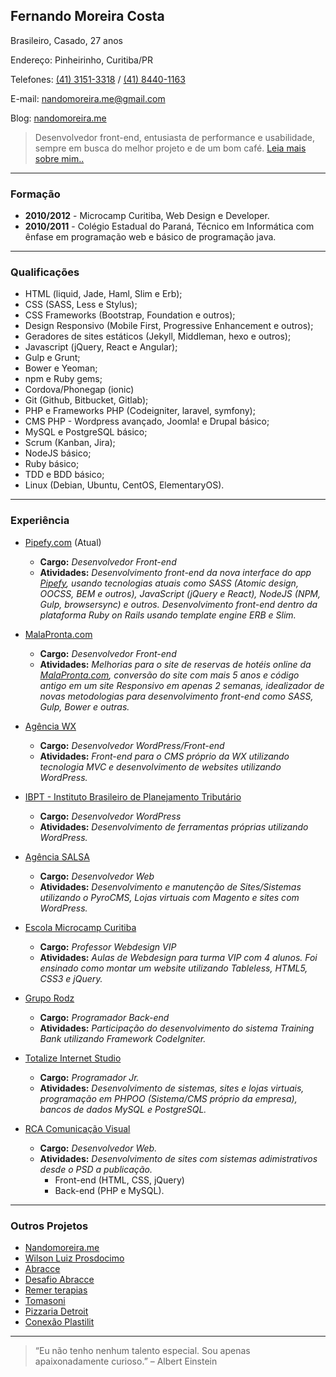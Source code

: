 ## **Fernando Moreira Costa**

Brasileiro, Casado, 27 anos

Endereço: Pinheirinho, Curitiba/PR

Telefones: [(41) 3151-3318](tel:4131513318) / [(41) 8440-1163](tel:4184401163)

E-mail: [nandomoreira.me@gmail.com](mailto:nandomoreira.me@gmail.com)

Blog: [nandomoreira.me](https://nandomoreira.me/)

> Desenvolvedor front-end, entusiasta de performance e usabilidade, sempre em busca do melhor projeto e de um bom café. [Leia mais sobre mim..](https://nandomoreira.me/about/)

---

### Formação

* **2010/2012** - Microcamp Curitiba, Web Design e Developer.
* **2010/2011** - Colégio Estadual do Paraná, Técnico em Informática com ênfase em programação web e básico de programação java.

---

### Qualificações

* HTML (liquid, Jade, Haml, Slim e Erb);
* CSS (SASS, Less e Stylus);
* CSS Frameworks (Bootstrap, Foundation e outros);
* Design Responsivo (Mobile First, Progressive Enhancement e outros);
* Geradores de sites estáticos (Jekyll, Middleman, hexo e outros);
* Javascript (jQuery, React e Angular);
* Gulp e Grunt;
* Bower e Yeoman;
* npm e Ruby gems;
* Cordova/Phonegap (ionic)
* Git (Github, Bitbucket, Gitlab);
* PHP e Frameworks PHP (Codeigniter, laravel, symfony);
* CMS PHP - Wordpress avançado, Joomla! e Drupal básico;
* MySQL e PostgreSQL básico;
* Scrum (Kanban, Jira);
* NodeJS básico;
* Ruby básico;
* TDD e BDD básico;
* Linux (Debian, Ubuntu, CentOS, ElementaryOS).

---

### Experiência

* [Pipefy.com](http://pipefy.com) (Atual)
    * **Cargo:** *Desenvolvedor Front-end*
    * **Atividades:** *Desenvolvimento front-end da nova interface do app [Pipefy](http://beta.pipefy.com), usando tecnologias atuais como SASS (Atomic design, OOCSS, BEM e outros), JavaScript (jQuery e React), NodeJS (NPM, Gulp, browsersync) e outros. Desenvolvimento front-end dentro da plataforma Ruby on Rails usando template engine ERB e Slim.*

* [MalaPronta.com](http://malapronta.com.br/)
    * **Cargo:** *Desenvolvedor Front-end*
    * **Atividades:** *Melhorias para o site de reservas de hotéis online da [MalaPronta.com](http://malapronta.com.br/), conversão do site com mais 5 anos e código antigo em um site _Responsivo_ em apenas 2 semanas, idealizador de novas metodologias para desenvolvimento front-end como SASS, Gulp, Bower e outras.*

* [Agência WX](http://agenciawx.com.br/)
    * **Cargo:** *Desenvolvedor WordPress/Front-end*
    * **Atividades:** *Front-end para o CMS próprio da WX utilizando tecnologia MVC e desenvolvimento de websites utilizando WordPress.*

* [IBPT - Instituto Brasileiro de Planejamento Tributário](http://www.ibpt.org.br/)
    * **Cargo:** *Desenvolvedor WordPress*
    * **Atividades:** *Desenvolvimento de ferramentas próprias utilizando WordPress.*

* [Agência SALSA](http://salsa.ag/)
    * **Cargo:** *Desenvolvedor Web*
    * **Atividades:** *Desenvolvimento e manutenção de Sites/Sistemas utilizando o PyroCMS, Lojas virtuais com Magento e sites com WordPress.*

* [Escola Microcamp Curitiba](http://www.microcampcuritiba.com.br/)
    * **Cargo:** *Professor Webdesign VIP*
    * **Atividades:** *Aulas de Webdesign para turma VIP com 4 alunos. Foi ensinado como montar um website utilizando Tableless, HTML5, CSS3 e jQuery.*

* [Grupo Rodz](http://www.rodz.com.br/)
    * **Cargo:** *Programador Back-end*
    * **Atividades:** *Participação do desenvolvimento do sistema Training Bank utilizando Framework CodeIgniter.*

* [Totalize Internet Studio](http://www.totalize.com.br/)
    * **Cargo:** *Programador Jr.*
    * **Atividades:** *Desenvolvimento de sistemas, sites e lojas virtuais, programação em PHPOO (Sistema/CMS próprio da empresa), bancos de dados MySQL e PostgreSQL.*
 
* [RCA Comunicação Visual](http://www.cgdw.com.br/)
   * **Cargo:** *Desenvolvedor Web.*
   * **Atividades:** *Desenvolvimento de sites com sistemas adimistrativos desde o PSD a publicação.*
      * Front-end (HTML, CSS, jQuery)
      * Back-end (PHP e MySQL).

---

### Outros Projetos

* [Nandomoreira.me](https://nandomoreira.me/)
* [Wilson Luiz Prosdocimo](http://wprosdocimo.com.br/)
* [Abracce](http://www.abracce.org.br/)
* [Desafio Abracce](http://desafio.abracce.org.br/)
* [Remer terapias](http://remerterapias.com.br/)
* [Tomasoni](http://tomasoni.ind.br/)
* [Pizzaria Detroit](http://www.pizzariadetroit.com.br/)
* [Conexão Plastilit](http://www.conexaoplastilit.com.br/)

---

> “Eu não tenho nenhum talento especial. Sou apenas apaixonadamente curioso.” – Albert Einstein
